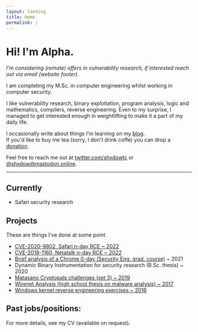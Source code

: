 ```yaml
---
layout: landing
title: Home
permalink: /
---
```


# Hi! I'm Alpha.

_I'm considering (remote) offers in vulnerability research, if interested reach out via email (website footer)._  

I am completing my M.Sc. in computer engineering whilst working in
computer security.  

I like vulnerability research, binary exploitation, program analysis, logic and
mathematics, compilers, reverse engineering. Even to my surprise, I managed to
get interested enough in weightlifting to make it a part of my daily life.

I occasionally write about things I'm learning on my
[blog](/blog).  
If you'd like to buy me tea (sorry, I don't drink coffe)
you can drop a [donation](https://ko-fi.com/shxdow).

Feel free to reach me out at
[twitter.com/shxdowtc](https://twitter.com/shxdowtc)
or 
[@shxdow@mastodon.online](https://mastodon.online/@shxdow#).

* * *

Currently
--------------------

*   Safari security research

Projects
-------------

These are things I've done at some point

*   [CVE-2020-9802, Safari n-day RCE ~ 2022](/cve-2020-9802)
*   [CVE-2018-1160, Netatalk n-day RCE ~ 2022](/cve-2018-1160)
*   [Brief analysis of a Chrome 0-day (Security Eng. grad. course)](https://raw.githubusercontent.com/shxdow/talks/main/short-browser-exploitation.pdf) ~ 2021
*   Dynamic Binary Instrumentation for security research (B.Sc. thesis) ~ 2020
*   [Matasano Cryptopals challenges (set 3) ~ 2019](https://github.com/shxdow/matasano)
*   [Wirenet Analysis (high school thesis on malware analysis) ~ 2017](https://github.com/shxdow/wirenet-analysis)
*   [Windows kernel reverse engineering exercises ~ 2016](https://github.com/shxdow/low-level-exercises/tree/master/practical-reverse-engineering)

Past jobs/positions:
--------------------

For more details, see my CV (available on request).
